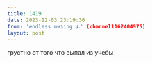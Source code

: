 ```yaml
---
title: 1419
date: 2023-12-03 23:19:36
from: 'endless шизing ⍼' (channel1162404975)
layout: post
---
```


грустно от того что выпал из учебы
